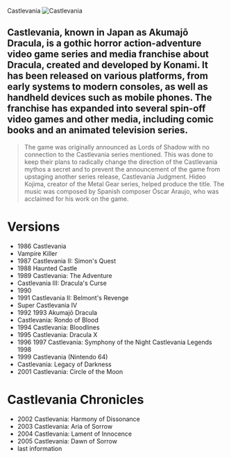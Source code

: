  Castlevania
![Castlevania](https://upload.wikimedia.org/wikipedia/en/f/f0/Castlevania_Lords_of_Shadow.png)
## Castlevania, known in Japan as Akumajō Dracula, is a gothic horror action-adventure video game series and media franchise about Dracula, created and developed by Konami. It has been released on various platforms, from early systems to modern consoles, as well as handheld devices such as mobile phones. The franchise has expanded into several spin-off video games and other media, including comic books and an animated television series.
> The game was originally announced as Lords of Shadow with no connection to the Castlevania series mentioned. This was done to keep their plans to radically change the direction of the Castlevania mythos a secret and to prevent the announcement of the game from upstaging another series release, Castlevania Judgment. Hideo Kojima, creator of the Metal Gear series, helped produce the title. The music was composed by Spanish composer Óscar Araujo, who was acclaimed for his work on the game.
# Versions 
- 1986	Castlevania
- Vampire Killer
- 1987	Castlevania II: Simon's Quest
- 1988	Haunted Castle
- 1989	Castlevania: The Adventure
- Castlevania III: Dracula's Curse
- 1990
- 1991	Castlevania II: Belmont's Revenge
- Super Castlevania IV
- 1992 1993	Akumajō Dracula
- Castlevania: Rondo of Blood
- 1994	Castlevania: Bloodlines
- 1995	Castlevania: Dracula X
- 1996 1997	Castlevania: Symphony of the Night Castlevania Legends 1998
- 1999	Castlevania (Nintendo 64)
- Castlevania: Legacy of Darkness
- 2001	Castlevania: Circle of the Moon
# Castlevania Chronicles
- 2002	Castlevania: Harmony of Dissonance
- 2003	Castlevania: Aria of Sorrow
- 2004 Castlevania: Lament of Innocence
- 2005	Castlevania: Dawn of Sorrow
- last information 